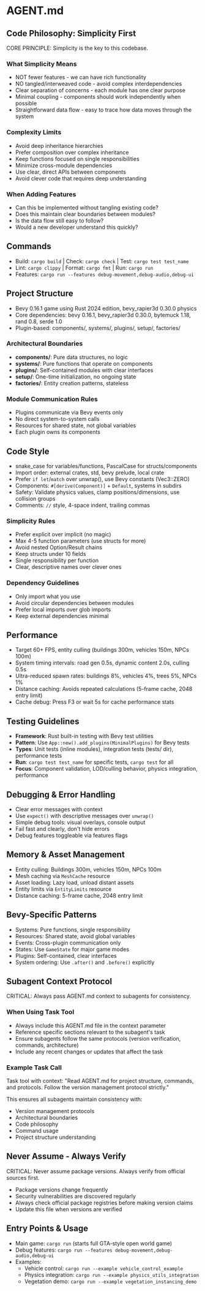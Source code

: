 # AGENT.md

## Code Philosophy: Simplicity First
CORE PRINCIPLE: Simplicity is the key to this codebase.

### What Simplicity Means
- NOT fewer features - we can have rich functionality
- NO tangled/interweaved code - avoid complex interdependencies
- Clear separation of concerns - each module has one clear purpose
- Minimal coupling - components should work independently when possible
- Straightforward data flow - easy to trace how data moves through the system

### Complexity Limits
- Avoid deep inheritance hierarchies
- Prefer composition over complex inheritance
- Keep functions focused on single responsibilities
- Minimize cross-module dependencies
- Use clear, direct APIs between components
- Avoid clever code that requires deep understanding

### When Adding Features
- Can this be implemented without tangling existing code?
- Does this maintain clear boundaries between modules?
- Is the data flow still easy to follow?
- Would a new developer understand this quickly?

## Commands
- Build: `cargo build` | Check: `cargo check` | Test: `cargo test test_name`
- Lint: `cargo clippy` | Format: `cargo fmt` | Run: `cargo run`
- Features: `cargo run --features debug-movement,debug-audio,debug-ui`

## Project Structure
- Bevy 0.16.1 game using Rust 2024 edition, bevy_rapier3d 0.30.0 physics
- Core dependencies: bevy 0.16.1, bevy_rapier3d 0.30.0, bytemuck 1.18, rand 0.8, serde 1.0
- Plugin-based: components/, systems/, plugins/, setup/, factories/

### Architectural Boundaries
- **components/**: Pure data structures, no logic
- **systems/**: Pure functions that operate on components
- **plugins/**: Self-contained modules with clear interfaces
- **setup/**: One-time initialization, no ongoing state
- **factories/**: Entity creation patterns, stateless

### Module Communication Rules
- Plugins communicate via Bevy events only
- No direct system-to-system calls
- Resources for shared state, not global variables
- Each plugin owns its components

## Code Style
- snake_case for variables/functions, PascalCase for structs/components
- Import order: external crates, std, bevy prelude, local crate
- Prefer `if let`/`match` over unwrap(), use Bevy constants (Vec3::ZERO)
- Components: `#[derive(Component)]` + `Default`, systems in subdirs
- Safety: Validate physics values, clamp positions/dimensions, use collision groups
- Comments: `//` style, 4-space indent, trailing commas

### Simplicity Rules
- Prefer explicit over implicit (no magic)
- Max 4-5 function parameters (use structs for more)
- Avoid nested Option/Result chains
- Keep structs under 10 fields
- Single responsibility per function
- Clear, descriptive names over clever ones

### Dependency Guidelines
- Only import what you use
- Avoid circular dependencies between modules
- Prefer local imports over glob imports
- Keep external dependencies minimal

## Performance
- Target 60+ FPS, entity culling (buildings 300m, vehicles 150m, NPCs 100m)
- System timing intervals: road gen 0.5s, dynamic content 2.0s, culling 0.5s
- Ultra-reduced spawn rates: buildings 8%, vehicles 4%, trees 5%, NPCs 1%
- Distance caching: Avoids repeated calculations (5-frame cache, 2048 entry limit)
- Cache debug: Press F3 or wait 5s for cache performance stats

## Testing Guidelines
- **Framework**: Rust built-in testing with Bevy test utilities
- **Pattern**: Use `App::new().add_plugins(MinimalPlugins)` for Bevy tests
- **Types**: Unit tests (inline modules), integration tests (tests/ dir), performance tests
- **Run**: `cargo test test_name` for specific tests, `cargo test` for all
- **Focus**: Component validation, LOD/culling behavior, physics integration, performance

## Debugging & Error Handling
- Clear error messages with context
- Use `expect()` with descriptive messages over `unwrap()`
- Simple debug tools: visual overlays, console output
- Fail fast and clearly, don't hide errors
- Debug features toggleable via features flags

## Memory & Asset Management
- Entity culling: Buildings 300m, vehicles 150m, NPCs 100m
- Mesh caching via `MeshCache` resource
- Asset loading: Lazy load, unload distant assets
- Entity limits via `EntityLimits` resource
- Distance caching: 5-frame cache, 2048 entry limit

## Bevy-Specific Patterns
- Systems: Pure functions, single responsibility
- Resources: Shared state, avoid global variables
- Events: Cross-plugin communication only
- States: Use `GameState` for major game modes
- Plugins: Self-contained, clear interfaces
- System ordering: Use `.after()` and `.before()` explicitly

## Subagent Context Protocol
CRITICAL: Always pass AGENT.md context to subagents for consistency.

### When Using Task Tool
- Always include this AGENT.md file in the context parameter
- Reference specific sections relevant to the subagent's task
- Ensure subagents follow the same protocols (version verification, commands, architecture)
- Include any recent changes or updates that affect the task

### Example Task Call
Task tool with context: "Read AGENT.md for project structure, commands, and protocols. Follow the version management protocol strictly."

This ensures all subagents maintain consistency with:
- Version management protocols
- Architectural boundaries
- Code philosophy
- Command usage
- Project structure understanding

## Never Assume - Always Verify
CRITICAL: Never assume package versions. Always verify from official sources first.

- Package versions change frequently
- Security vulnerabilities are discovered regularly
- Always check official package registries before making version claims
- Update this file when versions are verified

## Entry Points & Usage
- Main game: `cargo run` (starts full GTA-style open world game)
- Debug features: `cargo run --features debug-movement,debug-audio,debug-ui`
- Examples:
  - Vehicle control: `cargo run --example vehicle_control_example`
  - Physics integration: `cargo run --example physics_utils_integration`
  - Vegetation demo: `cargo run --example vegetation_instancing_demo`
